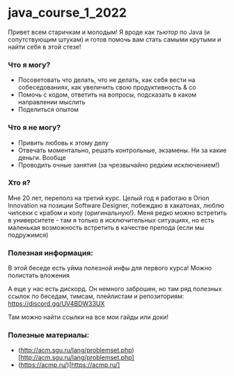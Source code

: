 # java_course_1_2022
Привет всем старичкам и молодым!
Я вроде как _тьютор_ по Java (и сопутствующим штукам) и готов помочь вам стать самыми крутыми и найти себя в этой стезе!

### Что я могу?
- Посоветовать что делать, что не делать, как себя вести на собеседованиях, как увеличить свою продуктивность & co
- Помочь с кодом, ответить на вопросы, подсказать в каком направлении мыслить
- Поделиться опытом

### Что я не могу?
- Привить любовь к этому делу
- Отвечать моментально, решать контрольные, экзамены. Ни за какие деньги. Вообще
- Проводить очные занятия (за чрезвычайно редким исключением!)

### Хто я?

Мне 20 лет, переполз на третий курс. Целый год я работаю в Orion Innovation на позиции Software Designer, побеждаю в хакатонах, люблю чипсеки с крабом и колу (оригинальную!). Меня редко можно встретить в университете - там я только в исключительных ситуациях, но есть маленькая возможность встретить в качестве препода (если мы подружимся)

### Полезная информация:
В этой беседе есть уйма полезной инфы для первого курса! Можно полистать вложения

А еще у нас есть дискорд. Он немного заброшен, но там ряд полезных ссылок по беседам, тимсам, плейлистам и репозиториям:
https://discord.gg/UV4BDW33UX

Там можно найти ссылки на все мои гайды или доки!

### Полезные материалы:
- (http://acm.sgu.ru/lang/problemset.php)[http://acm.sgu.ru/lang/problemset.php]
- (https://acmp.ru/)[https://acmp.ru/]
